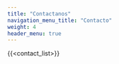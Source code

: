 ```yaml
---
title: "Contactanos"
navigation_menu_title: "Contacto"
weight: 4
header_menu: true
---
```


{{<contact_list>}}

    
